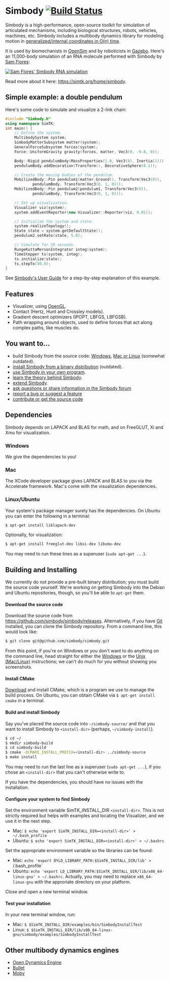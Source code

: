 Simbody [![Build Status][buildstatus_image]][travisci]
=======

Simbody is a high-performance, open-source toolkit for simulation of
articulated mechanisms, including biological structures, robots, vehicles,
machines, etc. Simbody includes a multibody dynamics library for modeling
motion in [generalized/internal coordinates in O(n) time][thy].

It is used by biomechanists in [OpenSim](http://opensim.stanford.edu) and by
roboticists in [Gazebo](http://gazebosim.org). Here's an 11,000-body simulation
of an RNA molecule performed with Simbody by [Sam Flores][flores]:

[![Sam Flores' Simbody RNA simulation][rna]][simbios]

Read more about it here: https://simtk.org/home/simbody.


Simple example: a double pendulum
---------------------------------
Here's some code to simulate and visualize a 2-link chain:

```cpp
#include "Simbody.h"
using namespace SimTK;
int main() {
    // Define the system.
    MultibodySystem system;
    SimbodyMatterSubsystem matter(system);
    GeneralForceSubsystem forces(system);
    Force::UniformGravity gravity(forces, matter, Vec3(0, -9.8, 0));

    Body::Rigid pendulumBody(MassProperties(1.0, Vec3(0), Inertia(1)));
    pendulumBody.addDecoration(Transform(), DecorativeSphere(0.1));

    // Create the moving bodies of the pendulum.
    MobilizedBody::Pin pendulum1(matter.Ground(), Transform(Vec3(0)),
            pendulumBody, Transform(Vec3(0, 1, 0)));
    MobilizedBody::Pin pendulum2(pendulum1, Transform(Vec3(0)),
            pendulumBody, Transform(Vec3(0, 1, 0)));

    // Set up visualization.
    Visualizer viz(system);
    system.addEventReporter(new Visualizer::Reporter(viz, 0.01));

    // Initialize the system and state.
    system.realizeTopology();
    State state = system.getDefaultState();
    pendulum2.setRate(state, 5.0);

    // Simulate for 50 seconds.
    RungeKuttaMersonIntegrator integ(system);
    TimeStepper ts(system, integ);
    ts.initialize(state);
    ts.stepTo(50.0);
}
```

See [Simbody's User Guide][user] for a step-by-step explanation of this
example.


Features
--------
- Visualizer, using [OpenGL](http://www.opengl.org/).
- Contact (Hertz, Hunt and Crossley models).
- Gradient descent optimizers (IPOPT, LBFGS, LBFGSB).
- Path wrapping around objects, used to define forces that act along complex
  paths, like muscles do.

You want to...
--------------
* build Simbody from the source code: [Windows][buildwin], [Mac or
  Linux][buildunix] (somewhat outdated).
* [install Simbody from a binary distribution][user] (outdated).
* [use Simbody in your own program][user].
* [learn the theory behind Simbody][thy].
* [extend Simbody][extend].
* [ask questions or share information in the Simbody forum][forum]
* [report a bug or suggest a feature][issue]
* [contribute or get the source code](https://github.com/simbody/simbody/)

Dependencies
------------
Simbody depends on LAPACK and BLAS for math, and on FreeGLUT, Xi and Xmu for
visualization.

### Windows
We give the dependencies to you!

### Mac
The XCode developer package gives LAPACK and BLAS to you via the Accelerate
framework. Mac's come with the visualization dependencies.

### Linux/Ubuntu
Your system's package manager surely has the dependencies. On Ubuntu you can
enter the following in a terminal:
```sh
$ apt-get install liblapack-dev
```

Optionally, for visualization:

```sh
$ apt-get install freeglut-dev libxi-dev libxmu-dev
```
You may need to run these lines as a superuser (`sudo apt-get ...`).


Building and Installing
-----------------------
We currently do not provide a pre-built binary distribution; you must build the
source code yourself. We're working on getting Simbody into the Debian and
Ubuntu repositories, though, so you'll be able to `apt-get` them.

#### Download the source code
Download the source code from https://github.com/simbody/simbody/releases.
Alternatively, if you have [Git](http://git-scm.com) installed, you can clone
the Simbody repository. From a command line, this would look like:

```sh
$ git clone git@github.com/simbody/simbody.git
```

From this point, if you're on Windows or you don't want to do anything on the
command line, head straight for either the [Windows][buildwin] or the [Unix
(Mac/Linux)][buildunix] instructions; we can't do much for you without showing
you screenshots.

#### Install CMake

[Download](http://www.cmake.org/cmake/resources/software.html) and install
CMake, which is a program we use to manage the build process. On Ubuntu, you
can obtain CMake via `$ apt-get install cmake` in a terminal.

#### Build and install Simbody

Say you've placed the source code into `~/simbody-source/` and that you want to
install Simbody to `<install-dir>` (perhaps, `~/simbody-install`).

```sh
$ cd ~/
$ mkdir simbody-build
$ cd simbody-build
$ cmake -DCMAKE_INSTALL_PREFIX=<install-dir> ../simbody-source
$ make install
```

You may need to run the last line as a superuser (`sudo apt-get ...`), if you
chose an `<install-dir>` that you can't otherwise write to.

If you have the dependencies, you should have no issues with the installation.

#### Configure your system to find Simbody

Set the environment variable SimTK_INSTALL_DIR `<install-dir>`. This is not
strictly required but helps with examples and locating the Visualizer, and we
use it in the next step.

* Mac: `$ echo 'export SimTK_INSTALL_DIR=<install-dir>' > ~/.bash_profile`
* Ubuntu: `$ echo 'export SimTK_INSTALL_DIR=<install-dir>' > ~/.bashrc`


 Set the appropriate environment variable so the libraries can be found:

* Mac: `echo 'export DYLD_LIBRARY_PATH:$SimTK_INSTALL_DIR/lib' > `/.bash_profile`
* Ubuntu: `echo 'export
  LD_LIBRARY_PATH:$SimTK_INSTALL_DIR/lib/x86_64-linux-gnu' > ~/.bashrc`.
  Actually, you may need to replace `x86_64-linux-gnu` with the approriate
  directory on your platform.

Close and open a new terminal window.

#### Test your installation

In your new terminal window, run:

* Mac: `$ $SimTK_INSTALL_DIR/examples/bin/SimbodyInstallTest`
* Linux: `$ $SimTK_INSTALL_DIR/lib/x86_64-linux-gnu/simbody/examples/SimbodyInstallTest`


Other multibody dynamics engines
--------------------------------
* [Open Dynamics Engine](http://www.ode.org/)
* [Bullet](http://bulletphysics.org)
* [Moby](http://physsim.sourceforge.net/)


[buildstatus_image]: https://travis-ci.org/simbody/simbody.png?branch=master
[travisci]: https://travis-ci.org/simbody/simbody
[user]: https://github.com/simbody/simbody/raw/master/Simbody/doc/SimbodyAndMolmodelUserGuide.pdf
[rna]:https://raw2.github.com/simbody/simbody/master/doc/images/simbios_11000_body_RNA.gif
[simbios]: http://simbios.stanford.edu/
[thy]: https://github.com/simbody/simbody/raw/master/Simbody/doc/SimbodyTheoryManual.pdf
[extend]: https://github.com/simbody/simbody/raw/master/Simbody/doc/SimbodyAdvancedProgrammingGuide.pdf
[flores]: https://simtk.org/forums/memberlist.php?mode=viewprofile&u=482
[forum]: https://simtk.org/forums/viewforum.php?f=47
[issue]: https://github.com/simbody/simbody/issues/new
[buildwin]: https://github.com/simbody/simbody/raw/master/doc/HowToBuildSimbodyFromSource_Windows.pdf
[buildunix]: https://github.com/simbody/simbody/raw/master/doc/HowToBuildSimbodyFromSource_MacLinux.pdf

